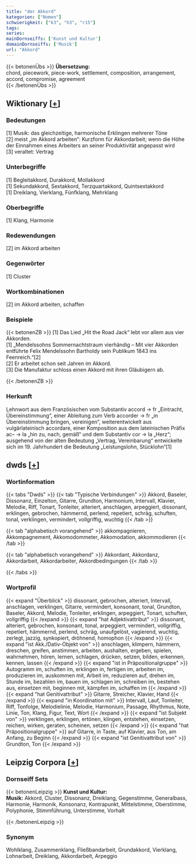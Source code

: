 ```yaml
---
title: "der Akkord"
kategorien: ["Nomen"]
schwierigkeit: ["k3", "h3", "r15"]
tags:
series:
mainDornseiffs: ['Kunst und Kultur']
domainDornseiffs: ['Musik']
url: "Akkord"
---
```


{{< betonenÜbs >}}
**Übersetzung:**  
chord, piecework, piece-work, settlement, composition, arrangement, accord, compromise, agreement  
{{< /betonenÜbs >}}

## Wiktionary [[+](https://de.wiktionary.org/wiki/Akkord)]

### Bedeutungen
[1] Musik: das gleichzeitige, harmonische Erklingen mehrerer Töne  
[2] meist „im Akkord arbeiten“: Kurzform für Akkordarbeit; wenn die Höhe der Einnahmen eines Arbeiters an seiner Produktivität angepasst wird  
[3] veraltet: Vertrag  

### Unterbegriffe
[1] Begleitakkord, Durakkord, Mollakkord  
[1] Sekundakkord, Sextakkord, Terzquartakkord, Quintsextakkord  
[1] Dreiklang, Vierklang, Fünfklang, Mehrklang  

### Oberbegriffe
[1] Klang, Harmonie  

### Redewendungen
[2] im Akkord arbeiten  

### Gegenwörter
[1] Cluster  

### Wortkombinationen
[2] im Akkord arbeiten, schaffen  

### Beispiele
{{< betonenZB >}}
[1] Das Lied „Hit the Road Jack“ lebt vor allem aus vier Akkorden.  
[1] „Mendelssohns Sommernachtstraum vierhändig – Mit vier Akkorden entführte Felix Mendelssohn Bartholdy sein Publikum 1843 ins Feenreich.“[2]  
[2] Er arbeitet schon seit Jahren im Akkord.  
[3] Die Manufaktur schloss einen Akkord mit ihren Gläubigern ab.  

{{< /betonenZB >}}
### Herkunft
Lehnwort aus dem Französischen vom Substantiv accord → fr „Eintracht, Übereinstimmung“, einer Ableitung zum Verb accorder → fr „in Übereinstimmung bringen, vereinigen“, weiterentwickelt aus vulgärlateinisch accordare, einer Komposition aus dem lateinischen Präfix ac– → la „hin zu, nach, gemäß“ und dem Substantiv cor → la „Herz“; ausgehend von der alten Bedeutung „Vertrag, Vereinbarung“ entwickelte sich im 19. Jahrhundert die Bedeutung „Leistungslohn, Stücklohn“[1]  



## dwds [[+](https://www.dwds.de/wb/Akkord)]

### Wortinformation
{{< tabs "Dwds" >}}
{{< tab "Typische Verbindungen" >}}
Akkord, Baseler, Dissonanz, Einzelton, Gitarre, Grundton, Harmonium, Intervall, Klavier, Melodie, Riff, Tonart, Tonleiter, alteriert, anschlagen, arpeggiert, dissonant, erklingen, gebrochen, hämmernd, perlend, repetiert, schräg, schuften, tonal, verklingen, vermindert, vollgriffig, wuchtig
{{< /tab >}}

{{< tab "alphabetisch vorangehend" >}}
akkompagnieren, Akkompagnement, Akkomodommeter, Akkomodation, akkommodieren
{{< /tab >}}

{{< tab "alphabetisch vorangehend" >}}
Akkordant, Akkordanz, Akkordarbeit, Akkordarbeiter, Akkordbedingungen
{{< /tab >}}

{{< /tabs >}}

### Wortprofil
{{< expand "Überblick" >}} dissonant, gebrochen, alteriert, Intervall, anschlagen, verklingen, Gitarre, vermindert, konsonant, tonal, Grundton, Baseler, Akkord, Melodie, Tonleiter, erklingen, arpeggiert, Tonart, schuften, vollgriffig {{< /expand >}}
{{< expand "hat Adjektivattribut" >}} dissonant, alteriert, gebrochen, konsonant, tonal, arpeggiert, vermindert, vollgriffig, repetiert, hämmernd, perlend, schräg, unaufgelöst, vagierend, wuchtig, zerlegt, jazzig, synkopiert, dröhnend, homophon {{< /expand >}}
{{< expand "ist Akk./Dativ-Objekt von" >}} anschlagen, klimpern, hämmern, dreschen, greifen, anstimmen, arbeiten, aushalten, ergeben, spielen, wahrnehmen, hören, lernen, schlagen, drücken, setzen, bilden, erkennen, kennen, lassen {{< /expand >}}
{{< expand "ist in Präpositionalgruppe" >}} Autogramm im, schuften im, erklingen in, fertigen im, arbeiten im, produzieren im, auskommen mit, Arbeit im, reduzieren auf, drehen im, Stunde im, bezahlen im, bauen im, schlagen im, schreiben im, bestehen aus, einsetzen mit, beginnen mit, kämpfen im, schaffen im {{< /expand >}}
{{< expand "hat Genitivattribut" >}} Gitarre, Streicher, Klavier, Hand {{< /expand >}}
{{< expand "in Koordination mit" >}} Intervall, Lauf, Tonleiter, Riff, Tonfolge, Melodielinie, Melodie, Harmonium, Passage, Rhythmus, Note, Linie, Ton, Klang, Figur, Text, Wort {{< /expand >}}
{{< expand "ist Subjekt von" >}} verklingen, erklingen, ertönen, klingen, entstehen, einsetzen, reichen, wirken, geraten, scheinen, setzen {{< /expand >}}
{{< expand "hat Präpositionalgruppe" >}} auf Gitarre, in Taste, auf Klavier, aus Ton, am Anfang, zu Beginn {{< /expand >}}
{{< expand "ist Genitivattribut von" >}} Grundton, Ton {{< /expand >}}

## Leipzig Corpora [[+](https://corpora.uni-leipzig.de/en/res?word=Akkord&corpusId=deu_newscrawl-public_2018)]

### Dornseiff Sets
{{< betonenLeipzig >}}
**Kunst und Kultur:**  
**Musik:** Akkord, Cluster, Dissonanz, Dreiklang, Gegenstimme, Generalbass, Harmonie, Harmonik, Konsonanz, Kontrapunkt, Mittelstimme, Oberstimme, Polyphonie, Stimmführung, Unterstimme, Vorhalt  

{{< /betonenLeipzig >}}

### Synonym
Wohlklang, Zusammenklang, Fließbandarbeit, Grundakkord, Vierklang, Lohnarbeit, Dreiklang, Akkordarbeit, Arpeggio

